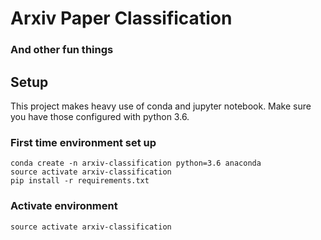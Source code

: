 # Arxiv Paper Classification
### And other fun things


## Setup

This project makes heavy use of conda and jupyter notebook. Make sure you have those configured with python 3.6.

### First time environment set up
```
conda create -n arxiv-classification python=3.6 anaconda
source activate arxiv-classification
pip install -r requirements.txt
```

### Activate environment
```
source activate arxiv-classification
```